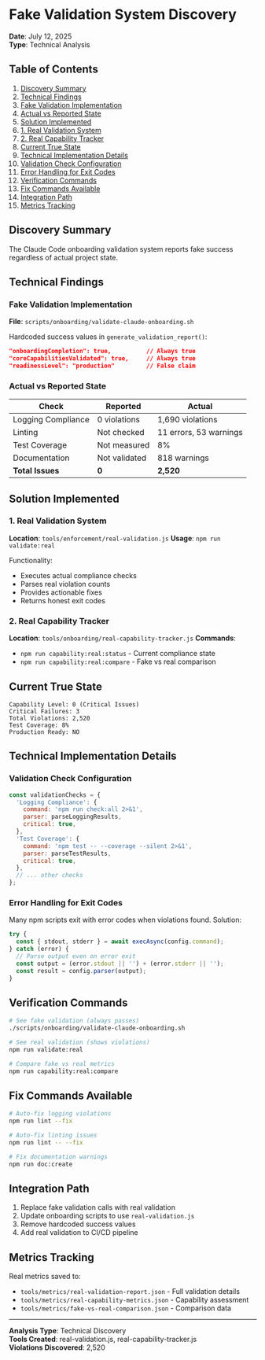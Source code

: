 # Fake Validation System Discovery

**Date**: July 12, 2025  
**Type**: Technical Analysis

## Table of Contents

1. [Discovery Summary](#discovery-summary)
2. [Technical Findings](#technical-findings)
  3. [Fake Validation Implementation](#fake-validation-implementation)
  4. [Actual vs Reported State](#actual-vs-reported-state)
5. [Solution Implemented](#solution-implemented)
  6. [1. Real Validation System](#1-real-validation-system)
  7. [2. Real Capability Tracker](#2-real-capability-tracker)
8. [Current True State](#current-true-state)
9. [Technical Implementation Details](#technical-implementation-details)
  10. [Validation Check Configuration](#validation-check-configuration)
  11. [Error Handling for Exit Codes](#error-handling-for-exit-codes)
12. [Verification Commands](#verification-commands)
13. [Fix Commands Available](#fix-commands-available)
14. [Integration Path](#integration-path)
15. [Metrics Tracking](#metrics-tracking)

## Discovery Summary

The Claude Code onboarding validation system reports fake success regardless of actual project state.

## Technical Findings

### Fake Validation Implementation
**File**: `scripts/onboarding/validate-claude-onboarding.sh`

Hardcoded success values in `generate_validation_report()`:
```json
"onboardingCompletion": true,          // Always true
"coreCapabilitiesValidated": true,     // Always true  
"readinessLevel": "production"         // False claim
```

### Actual vs Reported State

| Check | Reported | Actual |
|-------|----------|--------|
| Logging Compliance | 0 violations | 1,690 violations |
| Linting | Not checked | 11 errors, 53 warnings |
| Test Coverage | Not measured | 8% |
| Documentation | Not validated | 818 warnings |
| **Total Issues** | **0** | **2,520** |

## Solution Implemented

### 1. Real Validation System
**Location**: `tools/enforcement/real-validation.js`
**Usage**: `npm run validate:real`

Functionality:
- Executes actual compliance checks
- Parses real violation counts
- Provides actionable fixes
- Returns honest exit codes

### 2. Real Capability Tracker
**Location**: `tools/onboarding/real-capability-tracker.js`
**Commands**: 
- `npm run capability:real:status` - Current compliance state
- `npm run capability:real:compare` - Fake vs real comparison

## Current True State

```text
Capability Level: 0 (Critical Issues)
Critical Failures: 3
Total Violations: 2,520
Test Coverage: 8%
Production Ready: NO
```

## Technical Implementation Details

### Validation Check Configuration
```javascript
const validationChecks = {
  'Logging Compliance': {
    command: 'npm run check:all 2>&1',
    parser: parseLoggingResults,
    critical: true,
  },
  'Test Coverage': {
    command: 'npm test -- --coverage --silent 2>&1',
    parser: parseTestResults,
    critical: true,
  },
  // ... other checks
};
```

### Error Handling for Exit Codes
Many npm scripts exit with error codes when violations found. Solution:
```javascript
try {
  const { stdout, stderr } = await execAsync(config.command);
} catch (error) {
  // Parse output even on error exit
  const output = (error.stdout || '') + (error.stderr || '');
  const result = config.parser(output);
}
```

## Verification Commands

```bash
# See fake validation (always passes)
./scripts/onboarding/validate-claude-onboarding.sh

# See real validation (shows violations)
npm run validate:real

# Compare fake vs real metrics
npm run capability:real:compare
```

## Fix Commands Available

```bash
# Auto-fix logging violations
npm run lint --fix

# Auto-fix linting issues
npm run lint -- --fix

# Fix documentation warnings
npm run doc:create
```

## Integration Path

1. Replace fake validation calls with real validation
2. Update onboarding scripts to use `real-validation.js`
3. Remove hardcoded success values
4. Add real validation to CI/CD pipeline

## Metrics Tracking

Real metrics saved to:
- `tools/metrics/real-validation-report.json` - Full validation details
- `tools/metrics/real-capability-metrics.json` - Capability assessment
- `tools/metrics/fake-vs-real-comparison.json` - Comparison data

---

**Analysis Type**: Technical Discovery  
**Tools Created**: real-validation.js, real-capability-tracker.js  
**Violations Discovered**: 2,520